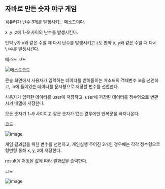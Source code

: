## 자바로 만든 숫자 야구 게임

컴퓨터가 난수 3개를 발생시키는 메소드이다. 

x ,y ,z에 1~9 사이의 난수를 발생시킨다.

만약 y가 x와 같은 수일 때 다시 난수를 발생시키고 z도 만약 x, y와 같은 수일 때 다시 난수를 발생시킨다.

메소드 코드


![메소드코드](https://github.com/ijijijijiji/JAVA/assets/129851513/aa510022-869f-4063-ad59-d03c6f6d4ce7)

콘솔 화면에서 사용자가 입력하는 데이터를 받아들이는 메소드의 객체변수 in을 선언하고, in에 들어있는 데이터를 문자형으로 저장할 변수를 선언한다.

사용자가 입력한 데이터를 user에 저장하고, user에 저장된 데이터를 정수형으로 변환시켜 배열에 저장한다.

모든 숫자가 1~9 사이이고 같은 숫자가 없는 경우에만 반복문을 빠져나온다.

코드

![image](https://github.com/ijijijijiji/JAVA/assets/129851513/9ac75f07-45a5-4a17-bd39-d71a14700b64)

게임 결과값을 위한 변수를 선언하고, 게임실행 주어진 3개인 경우에는 각각 정수형으로 형변형 통해 x, y, z에 저장한다.

result에 저장된 값에 따라 결과값을 출력한다.

코드

![image](https://github.com/ijijijijiji/JAVA/assets/129851513/738aec0a-828e-468d-b352-969b22e73868)

